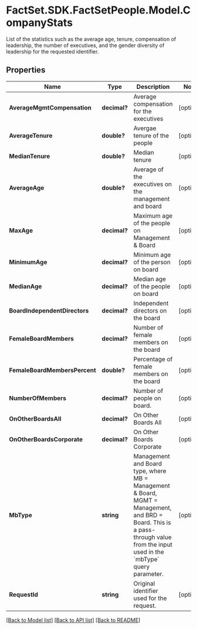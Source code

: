 # FactSet.SDK.FactSetPeople.Model.CompanyStats
List of the statistics such as the average age, tenure, compensation of leadership, the number of executives, and the gender diversity of leadership for the requested identifier.

## Properties

Name | Type | Description | Notes
------------ | ------------- | ------------- | -------------
**AverageMgmtCompensation** | **decimal?** | Average compensation for the executives | [optional] 
**AverageTenure** | **double?** | Avergae tenure of the people | [optional] 
**MedianTenure** | **double?** | Median tenure | [optional] 
**AverageAge** | **double?** | Average of the executives on the management and board | [optional] 
**MaxAge** | **decimal?** | Maximum age of the people on Management &amp; Board | [optional] 
**MinimumAge** | **decimal?** | Minimum age of the person on board | [optional] 
**MedianAge** | **decimal?** | Median age of the people on board | [optional] 
**BoardIndependentDirectors** | **decimal?** | Independent directors on the board | [optional] 
**FemaleBoardMembers** | **decimal?** | Number of female members on the board | [optional] 
**FemaleBoardMembersPercent** | **double?** | Percentage of female members on the board | [optional] 
**NumberOfMembers** | **decimal?** | Number of people on board. | [optional] 
**OnOtherBoardsAll** | **decimal?** | On Other Boards All | [optional] 
**OnOtherBoardsCorporate** | **decimal?** | On Other Boards Corporate | [optional] 
**MbType** | **string** | Management and Board type, where MB &#x3D; Management &amp; Board, MGMT &#x3D; Management, and BRD &#x3D; Board. This is a pass-through value from the input used in the &#x60;mbType&#x60; query parameter. | [optional] 
**RequestId** | **string** | Original identifier used for the request. | [optional] 

[[Back to Model list]](../README.md#documentation-for-models) [[Back to API list]](../README.md#documentation-for-api-endpoints) [[Back to README]](../README.md)

